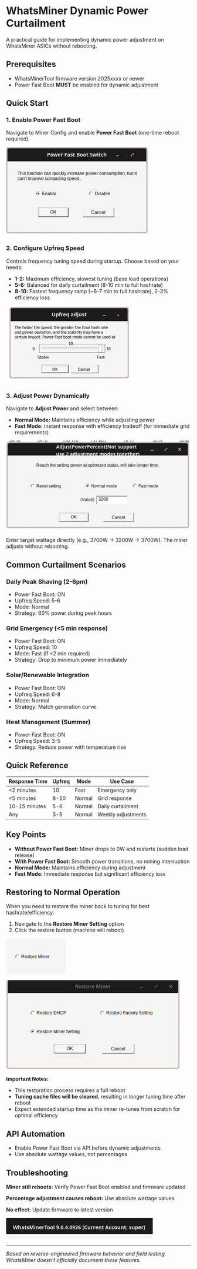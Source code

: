 # WhatsMiner Dynamic Power Curtailment

A practical guide for implementing dynamic power adjustment on WhatsMiner ASICs without rebooting.

## Prerequisites

- WhatsMinerTool firmware version 2025xxxx or newer
- Power Fast Boot **MUST** be enabled for dynamic adjustment

## Quick Start

### 1. Enable Power Fast Boot

Navigate to Miner Config and enable **Power Fast Boot** (one-time reboot required).

![Power Fast Boot Configuration](assets/images/power_fast_boot_config.jpg)

### 2. Configure Upfreq Speed

Controls frequency tuning speed during startup. Choose based on your needs:

- **1-2:** Maximum efficiency, slowest tuning (base load operations)
- **5-6:** Balanced for daily curtailment (8-10 min to full hashrate)
- **8-10:** Fastest frequency ramp (~6-7 min to full hashrate), 2-3% efficiency loss

![Upfreq Speed Configuration](assets/images/upfreq_speed_config.jpg)

### 3. Adjust Power Dynamically

Navigate to **Adjust Power** and select between:

- **Normal Mode:** Maintains efficiency while adjusting power
- **Fast Mode:** Instant response with efficiency tradeoff (for immediate grid requirements)

![Power Adjustment Interface](assets/images/power_adjustment_interface.jpg)

Enter target wattage directly (e.g., 3700W → 3200W → 3700W). The miner adjusts without rebooting.

## Common Curtailment Scenarios

### Daily Peak Shaving (2-6pm)

- Power Fast Boot: ON
- Upfreq Speed: 5-6
- Mode: Normal
- Strategy: 60% power during peak hours

### Grid Emergency (<5 min response)

- Power Fast Boot: ON
- Upfreq Speed: 10
- Mode: Fast (if <2 min required)
- Strategy: Drop to minimum power immediately

### Solar/Renewable Integration

- Power Fast Boot: ON
- Upfreq Speed: 6-8
- Mode: Normal
- Strategy: Match generation curve

### Heat Management (Summer)

- Power Fast Boot: ON
- Upfreq Speed: 3-5
- Strategy: Reduce power with temperature rise

## Quick Reference

| Response Time | Upfreq | Mode   | Use Case           |
| ------------- | ------ | ------ | ------------------ |
| <2 minutes    | 10     | Fast   | Emergency only     |
| <5 minutes    | 8-10   | Normal | Grid response      |
| 10-15 minutes | 5-6    | Normal | Daily curtailment  |
| Any           | 3-5    | Normal | Weekly adjustments |

## Key Points

- **Without Power Fast Boot:** Miner drops to 0W and restarts (sudden load release)
- **With Power Fast Boot:** Smooth power transitions, no mining interruption
- **Normal Mode:** Maintains efficiency during adjustment
- **Fast Mode:** Immediate response but significant efficiency loss

## Restoring to Normal Operation

When you need to restore the miner back to tuning for best hashrate/efficiency:

1. Navigate to the **Restore Miner Setting** option
2. Click the restore button (machine will reboot)

![Restore Miner Button](assets/images/restore_miner_button.png)

![Restore Miner Setting Interface](assets/images/restore_miner_setting_button.png)

**Important Notes:**

- This restoration process requires a full reboot
- **Tuning cache files will be cleared**, resulting in longer tuning time after reboot
- Expect extended startup time as the miner re-tunes from scratch for optimal efficiency

## API Automation

- Enable Power Fast Boot via API before dynamic adjustments
- Use absolute wattage values, not percentages

## Troubleshooting

**Miner still reboots:** Verify Power Fast Boot enabled and firmware updated

**Percentage adjustment causes reboot:** Use absolute wattage values

**No effect:** Update firmware to latest version

![Latest Version Example](assets/images/latest_version.jpg)

---

_Based on reverse-engineered firmware behavior and field testing. WhatsMiner doesn't officially document these features._
